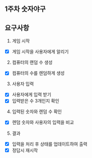 ## 1주차 숫자야구

## 요구사항
    
1. 게임 시작
- [x] 게임 시작을 사용자에게 알리기
    
2. 컴퓨터의 랜덤 수 생성
- [x] 컴퓨터의 수를 렌덤하게 생성

3. 사용자 입력
- [x] 사용자에게 입력 받기
- [x] 입력받은 수 3개인지 확인

4. 입력된 숫자와 렌덤 수 확인
- [x] 렌덤 숫자와 사용자의 입력을 비교

5. 결과
- [x] 입력을 처리 후 상태를 업데이트하여 출력
- [x] 정답시 재시작
